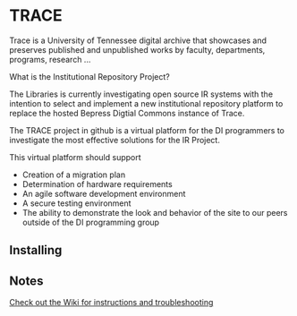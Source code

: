 # TRACE
Trace is a University of Tennessee digital archive that showcases and preserves published and unpublished works by faculty, departments, programs, research ...

What is the Institutional Repository Project?

The Libraries is currently investigating open source IR systems with the intention to select and implement a new institutional repository platform to replace the hosted Bepress Digtial Commons instance of Trace.

The TRACE project in github is a virtual platform for the DI programmers to investigate the most effective solutions for the IR Project.  

This virtual platform should support
 * Creation of a migration plan
 * Determination of hardware requirements
 * An agile software development environment
 * A secure testing environment
 * The ability to demonstrate the look and behavior of the site to our peers outside of the DI programming group



## Installing ##


## Notes
[Check out the Wiki for instructions and troubleshooting](https://github.com/utkdigitalinitiatives/TRACE/wiki)
